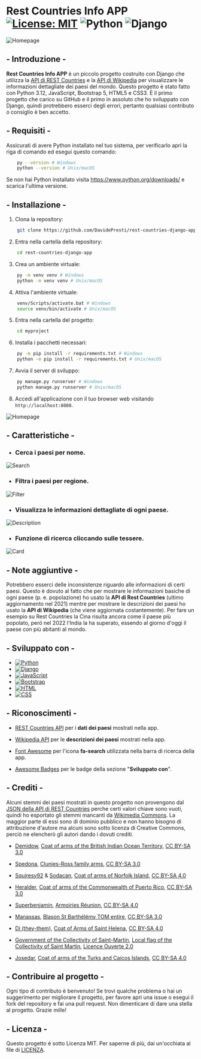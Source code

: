 # Rest Countries Info APP [![License: MIT](https://img.shields.io/badge/License-MIT-green.svg)](https://opensource.org/licenses/MIT) ![Python](https://img.shields.io/badge/python-3.12-blue.svg) ![Django](https://img.shields.io/badge/django-5.0.3-darkgreen.svg)

![Homepage](screenshots//countries.JPG)

## - Introduzione -

**Rest Countries Info APP** è un piccolo progetto costruito con Django che utilizza la [API di REST Countries](https://restcountries.com/) e la [API di Wikipedia](https://www.mediawiki.org/wiki/API:Main_page) per visualizzare le informazioni dettagliate dei paesi del mondo. Questo progetto è stato fatto con Python 3.12, JavaScript, Bootstrap 5, HTML5 e CSS3. È il primo progetto che carico su GitHub e il primo in assoluto che ho sviluppato con Django, quindi protrebbero esserci degli errori, pertanto qualsiasi contributo o consiglio è ben accetto.

## - Requisiti -

Assicurati di avere Python installato nel tuo sistema, per verificarlo apri la riga di comando ed esegui questo comando:

```bash
    py --version # Windows
    python --version # Unix/macOS
```

Se non hai Python installato visita https://www.python.org/downloads/ e scarica l'ultima versione.

## - Installazione -

1. Clona la repository:

```bash
    git clone https://github.com/DavidePresti/rest-countries-django-app.git
```

2. Entra nella cartella della repository:

```bash
    cd rest-countries-django-app
```
3. Crea un ambiente virtuale:

```bash
    py -m venv venv # Windows
    python -m venv venv # Unix/macOS
```

4. Attiva l'ambiente virtuale:

```bash
    venv/Scripts/activate.bat # Windows
    source venv/bin/activate # Unix/macOS
```

5. Entra nella cartella del progetto:

```bash
    cd myproject
```

6. Installa i pacchetti necessari:

```bash
    py -m pip install -r requirements.txt # Windows
    python -m pip install -r requirements.txt # Unix/macOS
```

7. Avvia il server di sviluppo:

```bash
    py manage.py runserver # Windows
    python manage.py runserver # Unix/macOS
```

8. Accedi all'applicazione con il tuo browser web visitando `http://localhost:8000`.

![Homepage](screenshots//homepage.JPG)

## - Caratteristiche -

- ### Cerca i paesi per nome.

![Search](screenshots//search.gif)

- ### Filtra i paesi per regione.

![Filter](screenshots//filter.gif)

- ### Visualizza le informazioni dettagliate di ogni paese.

![Description](screenshots//description.gif)

- ### Funzione di ricerca cliccando sulle tessere.

![Card](/screenshots//card.gif)

## - Note aggiuntive -

Potrebbero esserci delle inconsistenze riguardo alle informazioni di certi paesi. Questo è dovuto al fatto che per mostrare le informazioni basiche di ogni paese (p. e. popolazione) ho usato la **API di Rest Countries** (ultimo aggiornamento nel 2021) mentre per mostrare le descrizioni dei paesi ho usato la **API di Wikipedia** (che viene aggiornata costantemente). Per fare un esempio su Rest Countries la Cina risulta ancora come il paese più popolato, peró nel 2022 l'India la ha superato, essendo al giorno d'oggi il paese con più abitanti al mondo.

## - Sviluppato con -

- [![Python](https://img.shields.io/badge/Python-14354C?style=for-the-badge&logo=python&logoColor=white)](https://www.python.org)
- [![Django](https://img.shields.io/badge/Django-092E20?style=for-the-badge&logo=django&logoColor=white)](https://www.djangoproject.com) 
- [![JavaScript](https://img.shields.io/badge/JavaScript-F7DF1E?style=for-the-badge&logo=javascript&logoColor=black)](https://www.javascript.com) 
- [![Bootstrap](https://img.shields.io/badge/Bootstrap-563D7C?style=for-the-badge&logo=bootstrap&logoColor=white)](https://getbootstrap.com) 
- [![HTML](https://img.shields.io/badge/HTML5-E34F26?style=for-the-badge&logo=html5&logoColor=white)](https://html.com) 
- [![CSS](https://img.shields.io/badge/CSS3-1572B6?style=for-the-badge&logo=css3&logoColor=white)](https://css3.com) 

## - Riconoscimenti -

- [REST Countries API](https://restcountries.com/) per i **dati dei paesi** mostrati nella app.

- [Wikipedia API](https://www.mediawiki.org/wiki/) per le **descrizioni dei paesi** mostrati nella app.

- [Font Awesome](https://fontawesome.com/) per l'icona **fa-search** utilizzata nella barra di ricerca della app.

- [Awesome Badges](https://github.com/Envoy-VC/awesome-badges) per le badge della sezione "**Sviluppato con**".

## - Crediti -

Alcuni stemmi dei paesi mostrati in questo progetto non provengono dal [JSON della API di REST Countries](https://restcountries.com/v3.1/all) perche certi valori chiave sono vuoti, quindi ho esportato gli stemmi mancanti da [Wikimedia Commons](https://commons.wikimedia.org/wiki/Main_Page). La maggior parte di essi sono di dominio pubblico e non hanno bisogno di attribuzione d'autore ma alcuni sono sotto licenza di Creative Commons, perciò ne elencherò gli autori dando i dovuti crediti.

- [Demidow](https://commons.wikimedia.org/wiki/User:Demidow), [Coat of arms of the British Indian Ocean Territory](https://commons.wikimedia.org/wiki/File:Coat_of_arms_of_the_British_Indian_Ocean_Territory.svg), [CC BY-SA 3.0](https://creativecommons.org/licenses/by-sa/3.0/legalcode)

- [Spedona](https://commons.wikimedia.org/wiki/User:Spedona), [Clunies-Ross family arms](https://commons.wikimedia.org/wiki/File:Clunies-Ross_family_arms.svg), [CC BY-SA 3.0](https://creativecommons.org/licenses/by-sa/3.0/legalcode)

- [Squiresy92](https://commons.wikimedia.org/wiki/User:Squiresy92) & [Sodacan](https://commons.wikimedia.org/wiki/User:Sodacan), [Coat of arms of Norfolk Island](https://commons.wikimedia.org/wiki/File:Coat_of_arms_of_Norfolk_Island.svg), [CC BY-SA 4.0](https://creativecommons.org/licenses/by-sa/4.0/legalcode)

- [Heralder](https://commons.wikimedia.org/wiki/User:Heralder), [Coat of arms of the Commonwealth of Puerto Rico](https://commons.wikimedia.org/wiki/File:Coat_of_arms_of_the_Commonwealth_of_Puerto_Rico.svg), [CC BY-SA 3.0](https://creativecommons.org/licenses/by-sa/3.0/legalcode)

- [Superbenjamin](https://commons.wikimedia.org/wiki/User:Superbenjamin), [Armoiries Réunion](https://commons.wikimedia.org/wiki/File:Armoiries_R%C3%A9union.svg), [CC BY-SA 4.0](https://creativecommons.org/licenses/by-sa/4.0/legalcode)

- [Manassas](https://commons.wikimedia.org/wiki/User_talk:Manassas~commonswiki), [Blason St Barthélémy TOM entire](https://commons.wikimedia.org/wiki/File:Blason_St_Barth%C3%A9l%C3%A9my_TOM_entire.svg), [CC BY-SA 3.0](https://creativecommons.org/licenses/by-sa/3.0/legalcode)

- [Di (they-them)](https://commons.wikimedia.org/wiki/User:Di_(they-them)), [Coat of Arms of Saint Helena](https://commons.wikimedia.org/wiki/File:Coat_of_Arms_of_Saint_Helena.svg), [CC BY-SA 4.0](https://creativecommons.org/licenses/by-sa/4.0/legalcode)

- [Government of the Collectivity of Saint-Martin](https://www.com-saint-martin.fr), [Local flag of the Collectivity of Saint Martin](https://commons.wikimedia.org/wiki/File:Local_flag_of_the_Collectivity_of_Saint_Martin.svg), [Licence Ouverte 2.0](https://www.etalab.gouv.fr/wp-content/uploads/2018/11/open-licence.pdf)

- [Josedar](https://commons.wikimedia.org/wiki/User:Josedar), [Coat of arms of the Turks and Caicos Islands](https://commons.wikimedia.org/wiki/File:Coat_of_arms_of_the_Turks_and_Caicos_Islands.svg), [CC BY-SA 4.0](https://creativecommons.org/licenses/by-sa/4.0/legalcode)

## - Contribuire al progetto -

Ogni tipo di contributo è benvenuto! Se trovi qualche problema o hai un suggerimento per migliorare il progetto, per favore apri una issue o esegui il fork del repository e fai una pull request. Non dimenticare di dare una stella al progetto. Grazie mille! 

## - Licenza -

Questo progetto è sotto Licenza MIT. Per saperne di più, dai un'occhiata al file di [LICENZA](LICENSE).
